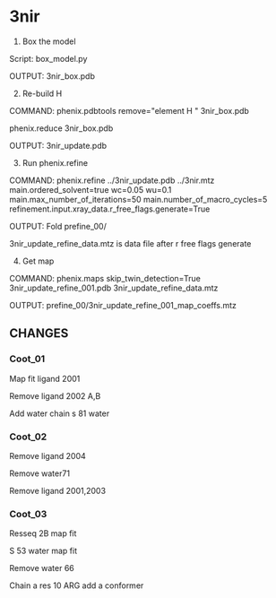 # 3nir

1.	Box the model 

Script: box_model.py 

OUTPUT: 3nir_box.pdb

2.	Re-build H

COMMAND: phenix.pdbtools remove="element H " 3nir_box.pdb

phenix.reduce  3nir_box.pdb

OUTPUT:  3nir_update.pdb

3.	Run phenix.refine

COMMAND: phenix.refine ../3nir_update.pdb  ../3nir.mtz  main.ordered_solvent=true wc=0.05 wu=0.1 main.max_number_of_iterations=50 main.number_of_macro_cycles=5 refinement.input.xray_data.r_free_flags.generate=True

OUTPUT:  Fold prefine_00/    

3nir_update_refine_data.mtz is data file after r free flags generate

4.	Get map

COMMAND: phenix.maps skip_twin_detection=True 3nir_update_refine_001.pdb 3nir_update_refine_data.mtz

OUTPUT: prefine_00/3nir_update_refine_001_map_coeffs.mtz


## CHANGES
### Coot_01
Map fit ligand 2001

Remove ligand 2002 A,B

Add water chain s 81 water

### Coot_02
Remove ligand 2004

Remove water71

Remove ligand 2001,2003

### Coot_03

Resseq 2B map fit

S 53 water map fit

Remove water 66

Chain a res 10 ARG  add a conformer   
